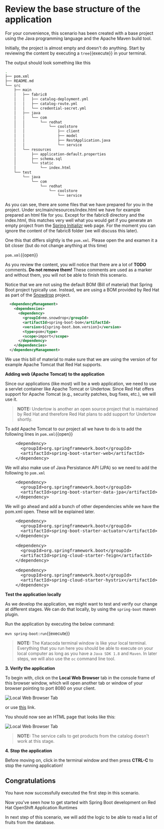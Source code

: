 # Review the base structure of the application

For your convenience, this scenario has been created with a base project using the Java programming language and the Apache Maven build tool.

Initially, the project is almost empty and doesn't do anything. Start by reviewing the content by executing a ``tree``{{execute}} in your terminal.

The output should look something like this

```sh
.
├── pom.xml
├── README.md
└── src
    ├── main
    │   ├── fabric8
    │   │   ├── catalog-deployment.yml
    │   │   ├── catalog-route.yml
    │   │   └── credential-secret.yml
    │   ├── java
    │   │   └── com
    │   │       └── redhat
    │   │           └── coolstore
    │   │               ├── client
    │   │               ├── model
    │   │               ├── RestApplication.java
    │   │               └── service
    │   └── resources
    │       ├── application-default.properties
    │       ├── schema.sql
    │       └── static
    │           └── index.html
    └── test
        └── java
            └── com
                └── redhat
                    └── coolstore
                        └── service
```


As you can see, there are some files that we have prepared for you in the project. Under src/main/resources/index.html we have for example prepared an html file for you. Except for the fabric8 directory and the index.html, this matches very well what you would get if you generate an empty project from the [Spring Initializr](https://start.spring.io) web page. For the moment you can ignore the content of the fabric8 folder (we will discuss this later).

One this that differs slightly is the `pom.xml`. Please open the and examen it a bit closer (but do not change anything at this time)

``pom.xml``{{open}}

As you review the content, you will notice that there are a lot of **TODO** comments. **Do not remove them!** These comments are used as a marker and without them, you will not be able to finish this scenario. 

Notice that we are not using the default BOM (Bill of material) that Spring Boot project typically use. Instead, we are using a BOM provided by Red Hat as part of the [Snowdrop](http://snowdrop.me/) project. 

```xml
  <dependencyManagement>
    <dependencies>
      <dependency>
        <groupId>me.snowdrop</groupId>
        <artifactId>spring-boot-bom</artifactId>
        <version>${spring-boot.bom.version}</version>
        <type>pom</type>
        <scope>import</scope>
      </dependency>
    </dependencies>
  </dependencyManagement>
```

We use this bill of material to make sure that we are using the version of for example Apache Tomcat that Red Hat supports. 

**Adding web (Apache Tomcat) to the application**

Since our applications (like most) will be a web application, we need to use a servlet container like Apache Tomcat or Undertow. Since Red Hat offers support for Apache Tomcat (e.g., security patches, bug fixes, etc.), we will use it. 

>**NOTE:** Undertow is another an open source project that is maintained by Red Hat and therefore Red Hat plans to add support for Undertow shortly.


To add Apache Tomcat to our project all we have to do is to add the following lines in ``pom.xml``{{open}}

<pre class="file" data-filename="pom.xml" data-target="insert" data-marker="<!-- TODO: Add web (tomcat) dependency here -->">
    &lt;dependency&gt;
      &lt;groupId&gt;org.springframework.boot&lt;/groupId&gt;
      &lt;artifactId&gt;spring-boot-starter-web&lt;/artifactId&gt;
    &lt;/dependency&gt;
</pre>


We will also make use of Java Persistance API (JPA) so we need to add the following to `pom.xml`

<pre class="file" data-filename="pom.xml" data-target="insert" data-marker="<!-- TODO: Add data jpa dependency here -->">
    &lt;dependency&gt;
      &lt;groupId&gt;org.springframework.boot&lt;/groupId&gt;
      &lt;artifactId&gt;spring-boot-starter-data-jpa&lt;/artifactId&gt;
    &lt;/dependency&gt;
</pre>

We will go ahead and add a bunch of other dependencies while we have the pom.xml open. These will be explained later.

<pre class="file" data-filename="pom.xml" data-target="insert" data-marker=" <!-- TODO: Add actuator, fegin and hystrix dependency here -->">
    &lt;dependency&gt;
      &lt;groupId&gt;org.springframework.boot&lt;/groupId&gt;
      &lt;artifactId&gt;spring-boot-starter-actuator&lt;/artifactId&gt;
    &lt;/dependency&gt;

    &lt;dependency&gt;
      &lt;groupId&gt;org.springframework.boot&lt;/groupId&gt;
      &lt;artifactId&gt;spring-cloud-starter-feign&lt;/artifactId&gt;
    &lt;/dependency&gt;

    &lt;dependency&gt;
      &lt;groupId&gt;org.springframework.boot&lt;/groupId&gt;
      &lt;artifactId&gt;spring-cloud-starter-hystrix&lt;/artifactId&gt;
    &lt;/dependency&gt;
</pre>



**Test the application locally**

As we develop the application, we might want to test and verify our change at different stages. We can do that locally, by using the `spring-boot` maven plugin.

Run the application by executing the below command:

``mvn spring-boot:run``{{execute}}

>**NOTE:** The Katacoda terminal window is like your local terminal. Everything that you run here you should be able to execute on your local computer as long as you have a `Java SDK 1.8` and `Maven`. In later steps, we will also use the `oc` command line tool.

**3. Verify the application**

To begin with, click on the **Local Web Browser** tab in the console frame of this browser window, which will open another tab or window of your browser pointing to port 8080 on your client.

![Local Web Browser Tab](../../assets/middleware/rhoar-getting-started-spring/web-browser-tab.png)

or use [this](https://[[HOST_SUBDOMAIN]]-8080-[[KATACODA_HOST]].environments.katacoda.com/) link.

You should now see an HTML page that looks like this:

![Local Web Browser Tab](../../assets/middleware/rhoar-getting-started-spring/web-page.png)

> **NOTE:** The service calls to get products from the catalog doesn't work at this stage.

**4. Stop the application**

Before moving on, click in the terminal window and then press **CTRL-C** to stop the running application!

## Congratulations

You have now successfully executed the first step in this scenario. 

Now you've seen how to get started with Spring Boot development on Red Hat OpenShift Application Runtimes

In next step of this scenario, we will add the logic to be able to read a list of fruits from the database.
